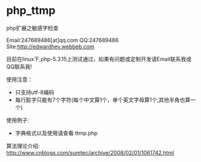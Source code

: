 php_ttmp
========

php扩展之敏感字检查

Email:247689486[at]qq.com
QQ:247689486
Site:http://edwardhey.webbeb.com

目前在linux下,php-5.3.15上测试通过，如果有问题或定制开发请Email联系我或QQ联系我!

使用注意：
* 只支持utf-8编码
* 每行脏字只能有7个字符(每个中文算1个，单个英文字母算1个,其他半角也算一个)


使用例子:
* 字典格式以及使用请查看 ttmp.php

算法理论介绍:
http://www.cnblogs.com/sumtec/archive/2008/02/01/1061742.html
